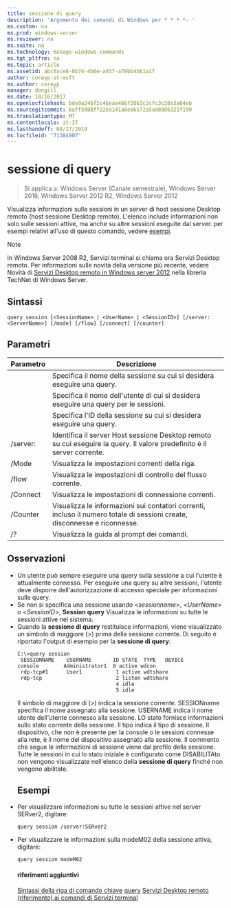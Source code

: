```yaml
---
title: sessione di query
description: 'Argomento dei comandi di Windows per * * * *- '
ms.custom: na
ms.prod: windows-server
ms.reviewer: na
ms.suite: na
ms.technology: manage-windows-commands
ms.tgt_pltfrm: na
ms.topic: article
ms.assetid: abc0ace8-0b74-4b6e-a937-a78bb4b61a1f
author: coreyp-at-msft
ms.author: coreyp
manager: dongill
ms.date: 10/16/2017
ms.openlocfilehash: bde9a246f2c46eaa466f2863c2cfc3c28a3a04eb
ms.sourcegitcommit: 6aff3d88ff22ea141a6ea6572a5ad8dd6321f199
ms.translationtype: MT
ms.contentlocale: it-IT
ms.lasthandoff: 09/27/2019
ms.locfileid: "71384907"
---
```

# <a name="query-session"></a>sessione di query

>Si applica a: Windows Server (Canale semestrale), Windows Server 2016, Windows Server 2012 R2, Windows Server 2012

Visualizza informazioni sulle sessioni in un server di host sessione Desktop remoto (host sessione Desktop remoto).
L'elenco include informazioni non solo sulle sessioni attive, ma anche su altre sessioni eseguite dal server.
per esempi relativi all'uso di questo comando, vedere [esempi](#BKMK_examples).
> [!NOTE]
> In Windows Server 2008 R2, Servizi terminal si chiama ora Servizi Desktop remoto. Per informazioni sulle novità della versione più recente, vedere Novità di [Servizi Desktop remoto in Windows server 2012](https://technet.microsoft.com/library/hh831527) nella libreria TechNet di Windows Server.
> ## <a name="syntax"></a>Sintassi
> ```
> query session [<SessionName> | <UserName> | <SessionID>] [/server:<ServerName>] [/mode] [/flow] [/connect] [/counter]
> ```
> ## <a name="parameters"></a>Parametri
> 
> |      Parametro       |                                                      Descrizione                                                      |
> |----------------------|-----------------------------------------------------------------------------------------------------------------------|
> |    <SessionName>     |                               Specifica il nome della sessione su cui si desidera eseguire una query.                               |
> |      <UserName>      |                           Specifica il nome dell'utente di cui si desidera eseguire una query per le sessioni.                            |
> |     <SessionID>      |                                Specifica l'ID della sessione su cui si desidera eseguire una query.                                |
> | /server:<ServerName> |                  Identifica il server Host sessione Desktop remoto su cui eseguire la query. Il valore predefinito è il server corrente.                   |
> |        /Mode         |                                            Visualizza le impostazioni correnti della riga.                                            |
> |        /flow         |                                        Visualizza le impostazioni di controllo del flusso corrente.                                        |
> |       /Connect       |                                          Visualizza le impostazioni di connessione correnti.                                           |
> |       /Counter       | Visualizza le informazioni sui contatori correnti, incluso il numero totale di sessioni create, disconnesse e riconnesse. |
> |          /?          |                                         Visualizza la guida al prompt dei comandi.                                          |
> 
> ## <a name="remarks"></a>Osservazioni
> - Un utente può sempre eseguire una query sulla sessione a cui l'utente è attualmente connesso. Per eseguire una query su altre sessioni, l'utente deve disporre dell'autorizzazione di accesso speciale per informazioni sulle query.
> - Se non si specifica una sessione usando <*sessionname*>, <*UserName*> o <*SessionID*>, **Session query** Visualizza le informazioni su tutte le sessioni attive nel sistema.
> - Quando la **sessione di query** restituisce informazioni, viene visualizzato un simbolo di maggiore (>) prima della sessione corrente. Di seguito è riportato l'output di esempio per la **sessione di query**:
>   ```
>   C:\>query session
>    SESSIONNAME    USERNAME       ID STATE  TYPE   DEVICE
>   console        Administrator1  0 active wdcon
>    rdp-tcp#1      User1           1 active wdtshare
>    rdp-tcp                        2 listen wdtshare
>                                   4 idle
>                                   5 idle
>   ```
>   Il simbolo di maggiore di (>) indica la sessione corrente. SESSIONname specifica il nome assegnato alla sessione. USERNAME indica il nome utente dell'utente connesso alla sessione. LO stato fornisce informazioni sullo stato corrente della sessione. Il tipo indica il tipo di sessione. Il dispositivo, che non è presente per la console o le sessioni connesse alla rete, è il nome del dispositivo assegnato alla sessione. Il commento che segue le informazioni di sessione viene dal profilo della sessione. Tutte le sessioni in cui lo stato iniziale è configurato come DISABILITAto non vengono visualizzate nell'elenco della **sessione di query** finché non vengono abilitate.
>   ## <a name="BKMK_examples"></a>Esempi
> - Per visualizzare informazioni su tutte le sessioni attive nel server SERver2, digitare:
>   ```
>   query session /server:SERver2
>   ```
> - Per visualizzare le informazioni sulla modeM02 della sessione attiva, digitare:
>   ```
>   query session modeM02
>   ```
>   #### <a name="additional-references"></a>riferimenti aggiuntivi
>   [Sintassi della riga di comando chiave](command-line-syntax-key.md)
>   [query](query.md)
>   [Servizi Desktop remoto &#40;riferimento&#41; ai comandi di Servizi terminal](remote-desktop-services-terminal-services-command-reference.md)
